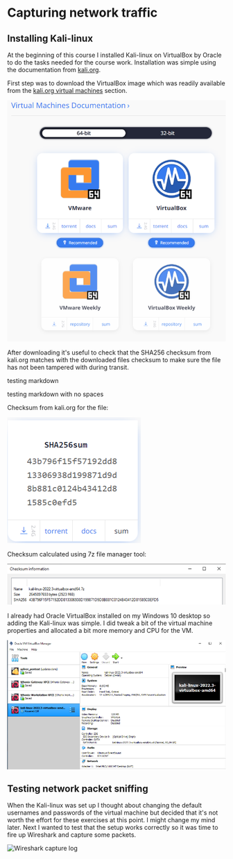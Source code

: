 # Capturing network traffic
## Installing Kali-linux
At the beginning of this course I installed Kali-linux on VirtualBox by Oracle to do the tasks needed for the course work. Installation was simple using the documentation from [kali.org](https://www.kali.org/docs/virtualization/install-virtualbox-guest-vm/).

First step was to download the VirtualBox image which was readily available from the [kali.org virtual machines](https://www.kali.org/get-kali/#kali-virtual-machines) section.


![Kali virtual image downloads](/kali%20download.png)

After downloading it's useful to check that the SHA256 checksum from kali.org matches with the downloaded files checksum to make sure the file has not been tampered with during transit.

testing
markdown

testing
markdown with no spaces

Checksum from kali.org for the file:


![Kali 64bit VirtualBox SHA256sum alt >](/Kali%20SHA256sum.png)

Checksum calculated using 7z file manager tool:


![Downloaded file SHA256sum alt >](/downloaded%20SHA256sum.png)

I already had Oracle VirtualBox installed on my Windows 10 desktop so adding the Kali-linux was simple. I did tweak a bit of the virtual machine properties and allocated a bit more memory and CPU for the VM.


![Kali virtual machine on Oracle VirtualBox](/virtualbox%20setup.png)

## Testing network packet sniffing
When the Kali-linux was set up I thought about changing the default usernames and passwords of the virtual machine but decided that it's not worth the effort for these exercises at this point. I might change my mind later. Next I wanted to test that the setup works correctly so it was time to fire up Wireshark and capture some packets.


![Wireshark capture log]()